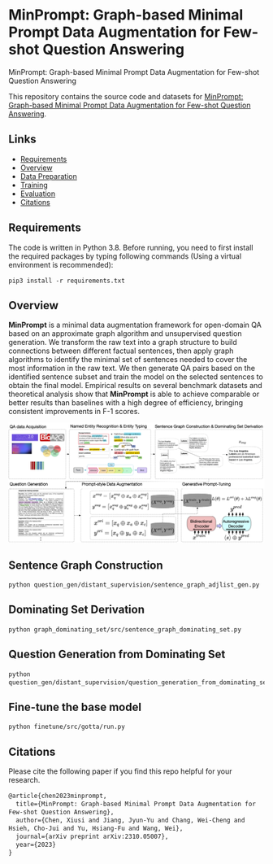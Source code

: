 # MinPrompt: Graph-based Minimal Prompt Data Augmentation for Few-shot Question Answering
MinPrompt: Graph-based Minimal Prompt Data Augmentation for Few-shot Question Answering

This repository contains the source code and datasets for [MinPrompt: Graph-based Minimal Prompt Data Augmentation for Few-shot Question Answering](https://arxiv.org/pdf/2310.05007).

## Links

- [Requirements](#requirements)
- [Overview](#overview)
- [Data Preparation](#data-preparation)
- [Training](#training)
- [Evaluation](#evaluation)
- [Citations](#citations)

## Requirements

The code is written in Python 3.8. Before running, you need to first install the required packages by typing following commands (Using a virtual environment is recommended):

```
pip3 install -r requirements.txt
```

## Overview
**MinPrompt** is a minimal data augmentation framework for open-domain QA based on an approximate graph algorithm and unsupervised question generation. We transform the raw text into a graph structure to build connections between different factual sentences, then apply graph algorithms to identify the minimal set of sentences needed to cover the most information in the raw text. We then generate QA pairs based on the identified sentence subset and train the model on the selected sentences to obtain the final model.
Empirical results on several benchmark datasets and theoretical analysis show that **MinPrompt** is able to achieve comparable or better results than baselines with a high degree of efficiency, bringing consistent improvements in F-1 scores. 

<p align="center">
  <img src="figs/overview.png" width="800px"/>
</p>

## Sentence Graph Construction
```
python question_gen/distant_supervision/sentence_graph_adjlist_gen.py
```

## Dominating Set Derivation

```
python graph_dominating_set/src/sentence_graph_dominating_set.py
```

## Question Generation from Dominating Set
```
python question_gen/distant_supervision/question_generation_from_dominating_set.py
```

## Fine-tune the base model 
```
python finetune/src/gotta/run.py
```

## Citations

Please cite the following paper if you find this repo helpful for your research.
```
@article{chen2023minprompt,
  title={MinPrompt: Graph-based Minimal Prompt Data Augmentation for Few-shot Question Answering},
  author={Chen, Xiusi and Jiang, Jyun-Yu and Chang, Wei-Cheng and Hsieh, Cho-Jui and Yu, Hsiang-Fu and Wang, Wei},
  journal={arXiv preprint arXiv:2310.05007},
  year={2023}
}
```
